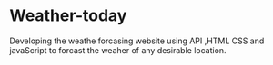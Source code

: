 # Weather-today
Developing the weathe forcasing website using API ,HTML CSS and javaScript  to forcast the weaher of any desirable location.
